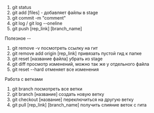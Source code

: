 1. git status
2. git add [files] - добавляет файлы в stage
3. git commit -m "comment"
4. git log / git log --oneline
5. git push [rep_link] [branch_name]

Полезное --
1. git remove -v посмотреть ссылку на гит
2. git remove add origin [rep_link] привязать пустой гид к папке
3. git reset [название файла] убрать из stage
4. git diff просмотр изменений, можно так же у отдельного файла
5. git reset --hard отменяет все изменения

Работа с ветками
1. git branch посмотреть все ветки
2. git branch [название] создать новую ветку
3. git checkout [название] переключиться на другую ветку
5. git pull [rep_link] [branch_name] получить слияние веток с гита